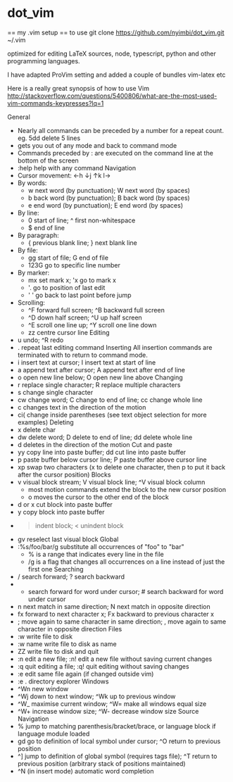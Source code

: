# dot_vim
== my .vim setup ==
to use 
git clone https://github.com/nyimbi/dot_vim.git ~/.vim

optimized for editing LaTeX sources, node, typescript, python and other programming languages.

I have adapted ProVim setting and added a couple of bundles vim-latex etc


Here is a really great synopsis of how to use Vim
http://stackoverflow.com/questions/5400806/what-are-the-most-used-vim-commands-keypresses?lq=1


General
* Nearly all commands can be preceded by a number for a repeat count. eg. 5dd delete 5 lines
* <Esc> gets you out of any mode and back to command mode
* Commands preceded by : are executed on the command line at the bottom of the screen
* :help help with any command
Navigation
* Cursor movement: ←h ↓j ↑k l→
* By words:
    * w next word (by punctuation); W next word (by spaces)
    * b back word (by punctuation); B back word (by spaces)
    * e end word (by punctuation); E end word (by spaces)
* By line:
    * 0 start of line; ^ first non-whitespace
    * $ end of line
* By paragraph:
    * { previous blank line; } next blank line
* By file:
    * gg start of file; G end of file
    * 123G go to specific line number
* By marker:
    * mx set mark x; 'x go to mark x
    * '. go to position of last edit
    * ' ' go back to last point before jump
* Scrolling:
    * ^F forward full screen; ^B backward full screen
    * ^D down half screen; ^U up half screen
    * ^E scroll one line up; ^Y scroll one line down
    * zz centre cursor line
Editing
* u undo; ^R redo
* . repeat last editing command
Inserting
All insertion commands are terminated with <Esc> to return to command mode.
* i insert text at cursor; I insert text at start of line
* a append text after cursor; A append text after end of line
* o open new line below; O open new line above
Changing
* r replace single character; R replace multiple characters
* s change single character
* cw change word; C change to end of line; cc change whole line
* c<motion> changes text in the direction of the motion
* ci( change inside parentheses (see text object selection for more examples)
Deleting
* x delete char
* dw delete word; D delete to end of line; dd delete whole line
* d<motion> deletes in the direction of the motion
Cut and paste
* yy copy line into paste buffer; dd cut line into paste buffer
* p paste buffer below cursor line; P paste buffer above cursor line
* xp swap two characters (x to delete one character, then p to put it back after the cursor position)
Blocks
* v visual block stream; V visual block line; ^V visual block column
    * most motion commands extend the block to the new cursor position
    * o moves the cursor to the other end of the block
* d or x cut block into paste buffer
* y copy block into paste buffer
* > indent block; < unindent block
* gv reselect last visual block
Global
* :%s/foo/bar/g substitute all occurrences of "foo" to "bar"
    * % is a range that indicates every line in the file
    * /g is a flag that changes all occurrences on a line instead of just the first one
Searching
* / search forward; ? search backward
* * search forward for word under cursor; # search backward for word under cursor
* n next match in same direction; N next match in opposite direction
* fx forward to next character x; Fx backward to previous character x
* ; move again to same character in same direction; , move again to same character in opposite direction
Files
* :w write file to disk
* :w name write file to disk as name
* ZZ write file to disk and quit
* :n edit a new file; :n! edit a new file without saving current changes
* :q quit editing a file; :q! quit editing without saving changes
* :e edit same file again (if changed outside vim)
* :e . directory explorer
Windows
* ^Wn new window
* ^Wj down to next window; ^Wk up to previous window
* ^W_ maximise current window; ^W= make all windows equal size
* ^W+ increase window size; ^W- decrease window size
Source Navigation
* % jump to matching parenthesis/bracket/brace, or language block if language module loaded
* gd go to definition of local symbol under cursor; ^O return to previous position
* ^] jump to definition of global symbol (requires tags file); ^T return to previous position (arbitrary stack of positions maintained)
* ^N (in insert mode) automatic word completion

